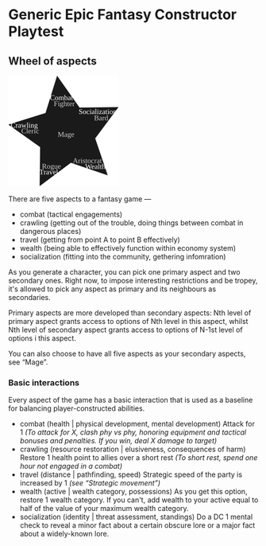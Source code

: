 # Generic Epic Fantasy Constructor Playtest

## Wheel of aspects

![Wheel of aspects](./wheel.png)

There are five aspects to a fantasy game —

 * combat (tactical engagements)
 * crawling (getting out of the trouble, doing things between combat in dangerous places)
 * travel (getting from point A to point B effectively)
 * wealth (being able to effectively function within economy system)
 * socialization (fitting into the community, gethering infomration)

As you generate a character, you can pick one primary aspect and two secondary ones.
Right now, to impose interesting restrictions and be tropey, it's allowed to pick any
aspect as primary and its neighbours as secondaries.

Primary aspects are more developed than secondary aspects: Nth level of primary aspect
grants access to options of Nth level in this aspect, whilst Nth level of secondary
aspect grants access to options of N-1st level of options i this aspect.

You can also choose to have all five aspects as your secondary aspects, see “Mage”.

### Basic interactions

Every aspect of the game has a basic interaction that is used as a baseline for balancing
player-constructed abilities.

 * combat (health | physical development, mental development)
   Attack for 1 *(To attack for X, clash phy vs phy, honoring equipment and tactical bonuses and penalties. If you win, deal X damage to target)*
 * crawling (resource restoration | elusiveness, consequences of harm)
   Restore 1 health point to allies over a short rest *(To short rest, spend one hour not engaged in a combat)*
 * travel (distance | pathfinding, speed)
   Strategic speed of the party is increased by 1 *(see “Strategic movement”)*
 * wealth (active | wealth category, possessions)
   As you get this option, restore 1 wealth category. If you can't, add wealth to your active equal to half of the value of your maximum wealth category.
 * socialization (identity | threat assessment, standings)
   Do a DC 1 mental check to reveal a minor fact about a certain obscure lore or a major fact about a widely-known lore.